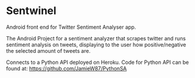 # Sentwinel
Android front end for Twitter Sentiment Analyser app.


The Android Project for a sentiment analyzer that scrapes twitter and runs sentiment analysis on tweets, displaying to the user how positive/negative the selected amount of tweets are.

Connects to a Python API deployed on Heroku. 
Code for Python API can be found at: 
https://github.com/JamieW87/PythonSA
